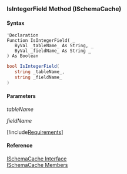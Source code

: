 ﻿### IsIntegerField Method (ISchemaCache)

#### Syntax

```vbnet
'Declaration
Function IsIntegerField( _
   ByVal _tableName_ As String, _
   ByVal _fieldName_ As String _
) As Boolean
```

```csharp
bool IsIntegerField( 
   string _tableName_,
   string _fieldName_
)
```

#### Parameters

_tableName_

_fieldName_

[!include[Requirements](../partials/requirements.md)]

#### Reference

[ISchemaCache Interface](fcSDK~FChoice.Foundation.Schema.ISchemaCache.md)  
[ISchemaCache Members](fcSDK~FChoice.Foundation.Schema.ISchemaCache_members.md)